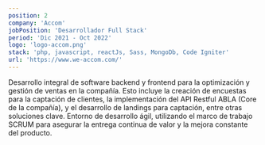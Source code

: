 ```yaml
---
position: 2
company: 'Accom'
jobPosition: 'Desarrollador Full Stack'
period: 'Dic 2021 - Oct 2022'
logo: 'logo-accom.png'
stack: 'php, javascript, reactJs, Sass, MongoDb, Code Igniter'
url: 'https://www.we-accom.com/'
---
```


Desarrollo integral de software backend y frontend para la optimización y gestión de ventas en la compañía. Esto incluye la creación de encuestas para la captación de clientes, la implementación del API Restful ABLA (Core de la compañía), y el desarrollo de landings para captación, entre otras soluciones clave. Entorno de desarrollo ágil, utilizando el marco de trabajo SCRUM para asegurar la entrega continua de valor y la mejora constante del producto.
